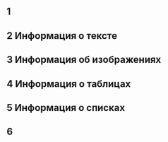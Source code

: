 ## 1
## 2 Информация о тексте 
## 3 Информация об изображениях
## 4 Информация о таблицах
## 5 Информация о списках
## 6
